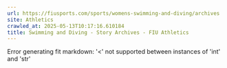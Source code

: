 ```yaml
---
url: https://fiusports.com/sports/womens-swimming-and-diving/archives
site: Athletics
crawled_at: 2025-05-13T10:17:16.610184
title: Swimming and Diving - Story Archives - FIU Athletics
---
```


Error generating fit markdown: '<' not supported between instances of 'int' and 'str'